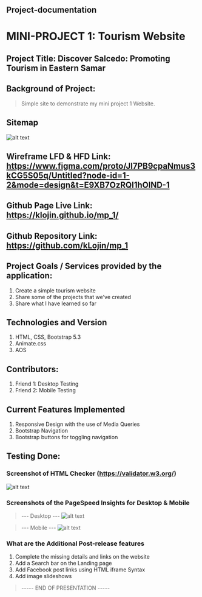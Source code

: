 ## Project-documentation

# MINI-PROJECT 1: Tourism Website

## Project Title: Discover Salcedo: Promoting Tourism in Eastern Samar

## Background of Project:

>  Simple site to demonstrate my mini project 1 Website.

## Sitemap

![alt text](https://github.com/kLojin/project-documentation/blob/main/sitemap.png?raw=true)


## Wireframe LFD & HFD Link: https://www.figma.com/proto/JI7PB9cpaNmus3kCG5S05q/Untitled?node-id=1-2&mode=design&t=E9XB7OzRQI1hOlND-1

## Github Page Live Link: https://klojin.github.io/mp_1/

## Github Repository Link: https://github.com/kLojin/mp_1

## Project Goals / Services provided by the application:

1. Create a simple tourism website
2. Share some of the projects that we've created
3. Share what I have learned so far

## Technologies and Version
1. HTML, CSS, Bootstrap 5.3
2. Animate.css
3. AOS

## Contributors:

1. Friend 1: Desktop Testing
2. Friend 2: Mobile Testing

## Current Features Implemented

1. Responsive Design with the use of Media Queries
2. Bootstrap Navigation
3. Bootstrap buttons for toggling navigation

## Testing Done:

### Screenshot of HTML Checker (https://validator.w3.org/)

![alt text](https://github.com/kLojin/project-documentation/blob/main/nu%20html%20checker.PNG?raw=true)

### Screenshots of the PageSpeed Insights for Desktop & Mobile

> --- Desktop ---
![alt text](https://github.com/kLojin/project-documentation/blob/main/desktop.PNG?raw=true)

> --- Mobile ---
![alt text](https://github.com/kLojin/project-documentation/blob/main/mobile.PNG?raw=true)

### What are the Additional Post-release features

1. Complete the missing details and links on the website
2. Add a Search bar on the Landing page
3. Add Facebook post links using HTML iframe Syntax
4. Add image slideshows



> ----- END OF PRESENTATION ----- 
